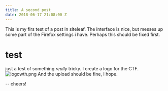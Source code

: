 ```yaml
---
title: A second post
date: 2018-06-17 21:08:00 Z
---
```


This is my firs test of a post in siteleaf. The interface is nice, but messes up some part of the Firefox settings i have. Perhaps this should be fixed first.

# test
just a test 
of something *really* tricky. I create a logo for the CTF.
![logowth.png](/uploads/logowth.png)
And the upload should be fine, I hope.

-- cheers!
